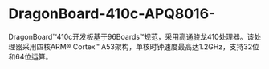 # DragonBoard-410c-APQ8016-
DragonBoard™410c开发板基于96Boards™规范，采用高通骁龙410处理器。该处理器采用四核ARM® Cortex™ A53架构，单核时钟速度最高达1.2GHz，支持32位和64位运算。
